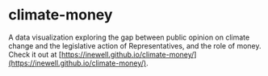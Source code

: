 # climate-money
A data visualization exploring the gap between public opinion on climate change and the legislative action of Representatives, and the role of money. Check it out at [https://inewell.github.io/climate-money/](https://inewell.github.io/climate-money/).
